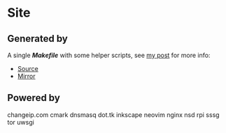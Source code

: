 Site
====

Generated by
------------
A single ***Makefile*** with some helper scripts, see [my post][0] for more info:
 - [Source](http://git.pickfire.tk/www)
 - [Mirror](https://github.com/www)

[0]: /posts/learn/site

Powered by
----------

changeip.com
cmark
dnsmasq
dot.tk
inkscape
neovim
nginx
nsd
rpi
sssg
tor
uwsgi
